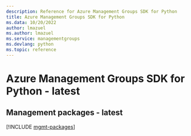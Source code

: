 ```yaml
---
description: Reference for Azure Management Groups SDK for Python
title: Azure Management Groups SDK for Python
ms.data: 10/20/2022
author: lmazuel
ms.author: lmazuel
ms.service: managementgroups
ms.devlang: python
ms.topic: reference
---
```

# Azure Management Groups SDK for Python - latest

## Management packages - latest
[!INCLUDE [mgmt-packages](management-groups-mgmt-index.md)]